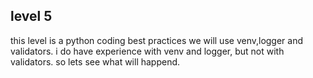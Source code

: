 ## level 5

this level is a python coding best practices
we will use venv,logger and validators.
i do have experience with venv and logger, but not with validators.
so lets see what will happend.

